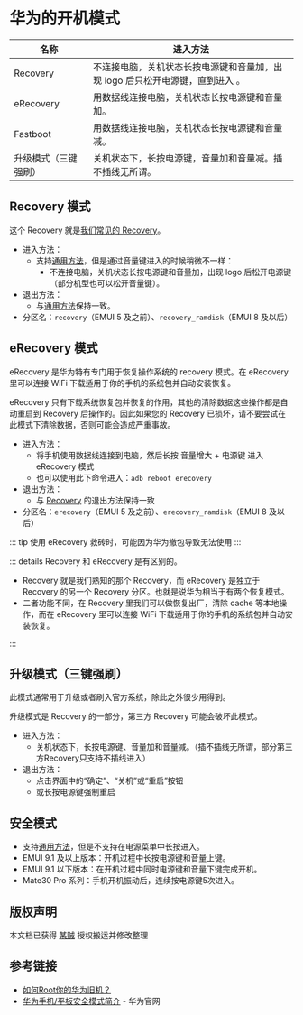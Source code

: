 # 华为的开机模式

| 名称                 | 进入方法                                                                      |
| -------------------- | ----------------------------------------------------------------------------- |
| Recovery             | 不连接电脑，关机状态长按电源键和音量加，出现 logo 后只松开电源键，直到进入 。 |
| eRecovery            | 用数据线连接电脑，关机状态长按电源键和音量加。                                |
| Fastboot             | 用数据线连接电脑，关机状态长按电源键和音量减。                                |
| 升级模式（三键强刷） | 关机状态下，长按电源键，音量加和音量减。插不插线无所谓。                      |

## Recovery 模式

这个 Recovery 就是[我们常见的 Recovery](./index.md#recovery-模式)。

* 进入方法：
  * 支持[通用方法](./index.md#recovery-模式)，但是通过音量键进入的时候稍微不一样：
    * 不连接电脑，关机状态长按电源键和音量加，出现 logo 后松开电源键（部分机型也可以松开音量键）。
* 退出方法：
  * 与[通用方法](./index.md#recovery-模式)保持一致。
* 分区名：`recovery`（EMUI 5 及之前）、`recovery_ramdisk`（EMUI 8 及以后）

## eRecovery 模式 <Badge type="tip" text="EMUI4.0+" />

eRecovery 是华为特有专门用于恢复操作系统的 recovery 模式。在 eRecovery 里可以连接 WiFi 下载适用于你的手机的系统包并自动安装恢复。

eRecovery 只有下载系统恢复包并恢复的作用，其他的清除数据这些操作都是自动重启到 Recovery 后操作的。因此如果您的 Recovery 已损坏，请不要尝试在此模式下清除数据，否则可能会造成严重事故。

* 进入方法：
  * 将手机使用数据线连接到电脑，然后长按 音量增大 + 电源键 进入 eRecovery 模式
  * 也可以使用此下命令进入：`adb reboot erecovery`
* 退出方法：
  * 与 [Recovery](#recovery-模式) 的退出方法保持一致
* 分区名：`erecovery`（EMUI 5 及之前）、`erecovery_ramdisk`（EMUI 8 及以后）

::: tip
使用 eRecovery 救砖时，可能因为华为撤包导致无法使用
:::

::: details Recovery 和 eRecovery 是有区别的。

* Recovery 就是我们熟知的那个 Recovery，而 eRecovery 是独立于 Recovery 的另一个 Recovery 分区。也就是说华为相当于有两个恢复模式。
* 二者功能不同，在 Recovery 里我们可以做恢复出厂，清除 cache 等本地操作，而在 eRecovery 里可以连接 WiFi 下载适用于你的手机的系统包并自动安装恢复。

:::

## 升级模式（三键强刷）

此模式通常用于升级或者刷入官方系统，除此之外很少用得到。

升级模式是 Recovery 的一部分，第三方 Recovery 可能会破坏此模式。

* 进入方法：
  * 关机状态下，长按电源键、音量加和音量减。（插不插线无所谓，部分第三方Recovery只支持不插线进入）
* 退出方法：
  * 点击界面中的“确定”、“关机”或“重启”按钮
  * 或长按电源键强制重启 <Badge type="warning" text="更新过程中退出可能损坏系统" />

## 安全模式

* 支持[通用方法](./index.md#安全模式)，但是不支持在电源菜单中长按进入。
* EMUI 9.1 及以上版本：开机过程中长按电源键和音量上键。
* EMUI 9.1 以下版本：在开机过程中同时电源键和音量下键完成开机。
* Mate30 Pro 系列：手机开机振动后，连续按电源键5次进入。

## 版权声明

本文档已获得 [某贼](https://www.coolapk.com/u/3463951) 授权搬运并修改整理

## 参考链接

* [如何Root你的华为旧机？](https://www.coolapk.com/feed/26320412?shareKey=YzZmMjdiZjEwNThjNjEwZDQ5MGI~&shareUid=3463951&shareFrom=com.coolapk.market_11.3)
* [华为手机/平板安全模式简介](https://consumer.huawei.com/cn/support/content/zh-cn00737976/) - 华为官网
